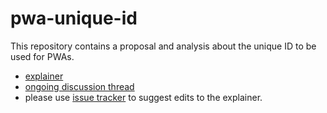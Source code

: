 # pwa-unique-id
This repository contains a proposal and analysis about the unique ID to be used for PWAs. 

- [explainer](explainer.md)
- [ongoing discussion thread](https://github.com/w3c/manifest/issues/586)
- please use [issue tracker](https://github.com/philloooo/pwa-unique-id/issues) to suggest edits to the explainer.